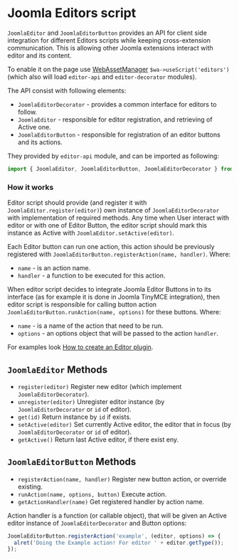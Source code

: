 Joomla Editors script
=====================

`JoomlaEditor` and `JoomlaEditorButton` provides an API for client side integration for different Editors scripts while keeping cross-extension communication.
This is allowing other Joomla extensions interact with editor and its content.

To enable it on the page use [WebAssetManager](docs/general-concepts/web-asset-manager.md) `$wa->useScript('editors')` (which also will load `editor-api` and `editor-decorator` modules).

The API consist with following elements:
 - `JoomlaEditorDecorator` - provides a common interface for editors to follow.
 - `JoomlaEditor` - responsible for editor registration, and retrieving of Active one.
 - `JoomlaEditorButton` - responsible for registration of an editor buttons and its actions.
 
They provided by `editor-api` module, and can be imported as following:
```javascript
import { JoomlaEditor, JoomlaEditorButton, JoomlaEditorDecorator } from 'editor-api';
```

### How it works

Editor script should provide (and register it with `JoomlaEditor.register(editor)`) own instance of `JoomlaEditorDecorator` with implementation of required methods.
Any time when User interact with editor or with one of Editor Button, the editor script should mark this instance as Active with `JoomlaEditor.setActive(editor)`.

Each Editor button can run one action, this action should be previously registered with `JoomlaEditorButton.registerAction(name, handler)`. Where:
- `name` - is an action name.
- `handler` - a function to be executed for this action.

When editor script decides to integrate Joomla Editor Buttons in to its interface (as for example it is done in Joomla TinyMCE integration), then editor script is responsible for calling button action `JoomlaEditorButton.runAction(name, options)` for these buttons. Where:
- `name` - is a name of the action that need to be run.
- `options` - an options object that will be passed to the action `handler`.

For examples look [How to create an Editor plugin](building-extensions/plugins/editors-plugin.md).

## `JoomlaEditor` Methods

 - `register(editor)` Register new editor (which implement `JoomlaEditorDecorator`). 
 - `unregister(editor)` Unregister editor instance (by `JoomlaEditorDecorator` or `id` of editor).
 - `get(id)` Return instance by `id` if exists.
 - `setActive(editor)` Set currently Active editor, the editor that in focus (by `JoomlaEditorDecorator` or `id` of editor). 
 - `getActive()` Return last Active editor, if there exist eny.

## `JoomlaEditorButton` Methods

- `registerAction(name, handler)` Register new button action, or override existing.
- `runAction(name, options, button)` Execute action.
- `getActionHandler(name)` Get registered handler by action name.

Action handler is a function (or callable object), that will be given an Active editor instance of `JoomlaEditorDecorator` and Button options:
```javascript
JoomlaEditorButton.registerAction('example', (editor, options) => {
  alret('Doing the Example action! For editor ' + editor.getType());
});
```
